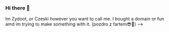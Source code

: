 ### Hi there 👋
Im Zydoot, or Czeski however you want to call me. I bought a domain or fun amd im trying to make something with it. (pozdro z fartem😎🤙)
-->
